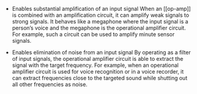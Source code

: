 - Enables substantial amplification of an input signal
When an [[op-amp]] is combined with an amplification circuit, it can amplify weak signals to strong signals. It behaves like a megaphone where the input signal is a person’s voice and the megaphone is the operational amplifier circuit. For example, such a circuit can be used to amplify minute sensor signals.

- Enables elimination of noise from an input signal
By operating as a filter of input signals, the operational amplifier circuit is able to extract the signal with the target frequency. For example, when an operational amplifier circuit is used for voice recognition or in a voice recorder, it can extract frequencies close to the targeted sound while shutting out all other frequencies as noise.
